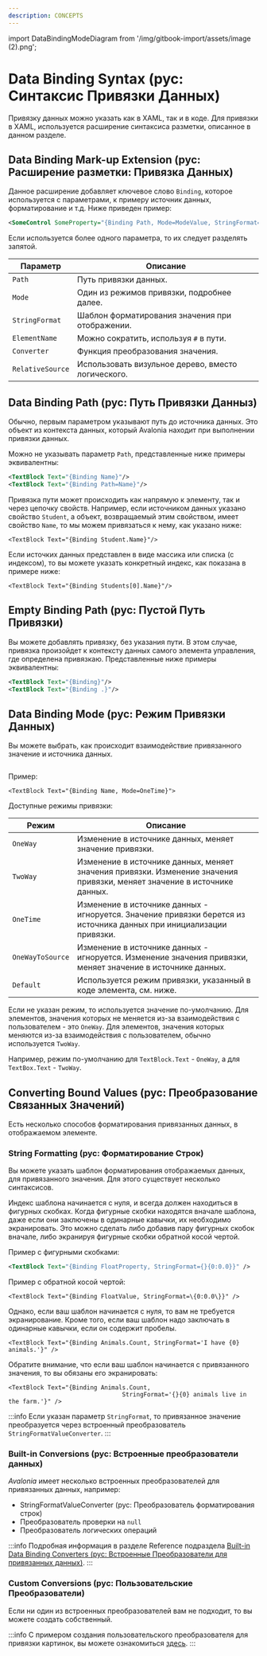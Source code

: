 ```yaml
---
description: CONCEPTS
---
```


import DataBindingModeDiagram from '/img/gitbook-import/assets/image (2).png';

# Data Binding Syntax (рус: Синтаксис Привязки Данных)

Привязку данных можно указать как в XAML, так и в коде. Для привязки в XAML, используется 
расширение синтаксиса разметки, описанное в данном разделе.

## Data Binding Mark-up Extension (рус: Расширение разметки: Привязка Данных)

Данное расширение добавляет ключевое слово `Binding`, которое используется с параметрами, к примеру источник данных, форматирование и т.д.
Ниже приведен пример:

```xml
<SomeControl SomeProperty="{Binding Path, Mode=ModeValue, StringFormat=Pattern>
```

Если используется более одного параметра, то их следует разделять запятой.


| Параметр         | Описание                                           |
|------------------|----------------------------------------------------|
| `Path`           | Путь привязки данных.                              |
| `Mode`           | Один из режимов привязки, подробнее далее.         |
| `StringFormat`   | Шаблон форматирования значения при отображении.    |
| `ElementName`    | Можно сократить, используя `#` в пути.             |
| `Converter`      | Функция преобразования значения.                   |
| `RelativeSource` | Использовать визульное дерево, вместо логического. |
 
## Data Binding Path (рус: Путь Привязки Данныз)

Обычно, первым параметром указывают путь до источника данных.
Это объект из контекста данных, который Avalonia находит при выполнении привязки данных.

Можно не указывать параметр `Path`, представленные ниже примеры эквивалентны:

```xml
<TextBlock Text="{Binding Name}"/>
<TextBlock Text="{Binding Path=Name}"/>
```

Привязка пути может происходить как напрямую к элементу, так и через цепочку свойств.
Например, если источником данных указано свойство `Student`, 
а объект, возвращаемый этим свойством, имеет свойство `Name`, то мы можем привязаться к нему, как указано ниже:

```markup
<TextBlock Text="{Binding Student.Name}"/>
```

Если источких данных представлен в виде массика или списка (с индексом), 
то вы можете указать конкретный индекс, как показана в примере ниже:

```markup
<TextBlock Text="{Binding Students[0].Name}"/>
```

## Empty Binding Path (рус: Пустой Путь Привязки)

Вы можете добавлять привязку, без указания пути. 
В этом случае, привязка произойдет к контексту данных самого элемента управления, где определена привязкаю.
Представленные ниже примеры эквивалентны:

```xml
<TextBlock Text="{Binding}"/>
<TextBlock Text="{Binding .}"/>
```

## Data Binding Mode (рус: Режим Привязки Данных)

Вы можете выбрать, как происходит взаимодействие привязанного значение и источника данных.

<img src={DataBindingModeDiagram} alt=''/>

Пример:

```markup
<TextBlock Text="{Binding Name, Mode=OneTime}">
```

Доступные режимы привязки:

| Режим            | Описание                                                                                                                 |
|------------------|--------------------------------------------------------------------------------------------------------------------------|
| `OneWay`         | Изменение в источнике данных, меняет значение привязки.                                                                  |
| `TwoWay`         | Изменение в источнике данных, меняет значения привязки. Изменение значения привязки, меняет значение в источнике данных. |
| `OneTime`        | Изменение в источнике данных - игноруется. Значение привязки берется из источника данных при инициализации привязки.     |
| `OneWayToSource` | Изменение в источнике данных - игноруется. Изменение значения привязки, меняет значение в источнике данных.              |
| `Default`        | Используется режим привязки, указанный в коде элемента, см. ниже.                                                        |

Если не указан режим, то используется значение по-умолчанию.
Для элементов, значения которых не меняется из-за взаимодействия с пользователем - это `OneWay`.
Для элементов, значения которых меняются из-за взаимодействия с пользователем, обычно используется `TwoWay`.

Например, режим по-умолчанию для `TextBlock.Text` - `OneWay`, а для `TextBox.Text` - `TwoWay`.

## Converting Bound Values (рус: Преобразование Связанных Значений)

Есть несколько способов форматирования привязанных данных, в отображаемом элементе.

### String Formatting (рус: Форматирование Строк)

Вы можете указать шаблон форматирования отображаемых данных, для привязанного значения.
Для этого существует несколько синтаксисов.

Индекс шаблона начинается с нуля, и всегда должен находиться в фигурных скобках.
Когда фигурные скобки находятся вначале шаблона, даже если они заключены в одинарные кавычки,
их необходимо экранировать. Это можно сделать либо добавив пару фигурных скобок вначале,
либо экранируя фигурные скобки обратной косой чертой.

Пример с фигурными скобками:

```xml
<TextBlock Text="{Binding FloatProperty, StringFormat={}{0:0.0}}" />
```

Пример с обратной косой чертой:

```markup
<TextBlock Text="{Binding FloatValue, StringFormat=\{0:0.0\}}" />
```

Однако, если ваш шаблон начинается с нуля, то вам не требуется экранирование.
Кроме того, если ваш шаблон надо заключать в одинарные кавычки, если он содержит пробелы.

```markup
<TextBlock Text="{Binding Animals.Count, StringFormat='I have {0} animals.'}" />
```

Обратите внимание, что если ваш шаблон начинается с привязанного значения, то вы обязаны его экранировать:

```markup
<TextBlock Text="{Binding Animals.Count, 
                                StringFormat='{}{0} animals live in the farm.'}" />
```

:::info
Если указан параметр `StringFormat`, то привязанное значение преобразуется через встроенный преобразователь `StringFormatValueConverter`.
:::

### Built-in Conversions (рус: Встроенные преобразователи данных)

_Avalonia_ имеет несколько встроенных преобразователей для привязанных данных, например:

* StringFormatValueConverter (рус: Преобразователь форматирования строк)
* Преобразователь проверки на `null`
* Преобразователь логических операций

:::info
Подробная информация в разделе Reference подраздела [Built-in Data Binding Converters (рус: Встроенные Преобразователи для привязанных данных)](../../../reference/built-in-data-binding-converters.md).
:::

### Custom Conversions (рус: Пользовательские Преобразователи)

Если ни один из встроенных преобразователей вам не подходит, то вы можете создать собственный.

:::info
С примером создания пользовательского преобразователя для привязки картинок, вы можете ознакомиться [здесь](../../../guides/data-binding/how-to-bind-image-files.md).
:::


